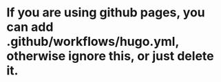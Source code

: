 # If you are using github pages, you can add .github/workflows/hugo.yml, otherwise ignore this, or just delete it.